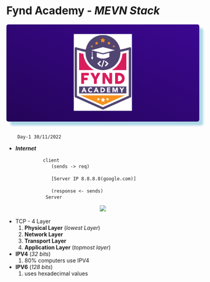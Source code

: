 # Fynd Academy - _MEVN Stack_

<center>

<div style="padding:25px 0 25px 0 ;background: linear-gradient(25deg, #000000, #5d0ce4);background-size: 400% 400%;color:#fff;border-radius:5px;box-shadow: 10px 10px 5px lightblue;">

<img style="background:transparent" src="../assets/6037ed523cde7f1958341705_logo-removebg-preview.png" height="200"/>


</div>
</center>
<br/>

        Day-1 30/11/2022

- **_Internet_**

                client
                   (sends -> req)

                   [Server IP 8.8.8.8(google.com)]

                   (response <- sends)
                 Server

<center>
<img src="https://bytesofgigabytes.com/IMAGES/Networking/Server/Client%20server.png" width="550"/>
</center>

- TCP - 4 Layer
  1.  **Physical Layer** (_lowest Layer_)
  2.  **Network Layer**
  3.  **Transport Layer**
  4.  **Application Layer** (_topmost layer_)
- **IPV4** (_32 bits_)
  1.  80% computers use IPV4
- **IPV6** (_128 bits_)
  1.  uses hexadecimal values
